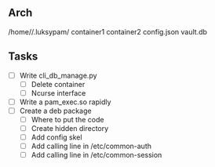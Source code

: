 ## Arch

/home/<user>/.luksypam/
	container1
	container2
	config.json
	vault.db

## Tasks

- [ ] Write cli_db_manage.py
	- [ ] Delete container
	- [ ] Ncurse interface

- [ ] Write a pam_exec.so rapidly
- [ ] Create a deb package
	- [ ] Where to put the code
	- [ ] Create hidden directory
	- [ ] Add config skel 
	- [ ] Add calling line in /etc/common-auth
	- [ ] Add calling line in /etc/common-session
